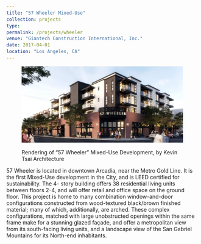 ```yaml
---
title: "57 Wheeler Mixed-Use"
collection: projects
type:
permalink: /projects/wheeler
venue: "Giantech Construction International, Inc."
date: 2017-04-01
location: "Los Angeles, CA"
---
```


<figure>
  <p><img src="/images/wheeler.jpg"
        alt="Wheeler Rendering">
  <figcaption>Rendering of “57 Wheeler” Mixed-Use Development, by Kevin Tsai Architecture</figcaption></figure>

57 Wheeler is located in downtown Arcadia, near the Metro Gold Line. It is the first Mixed-Use development in the City, and is LEED certified for sustainability. The 4- story building offers 38 residential living units between floors 2-4, and will offer retail and office space on the ground floor.
This project is home to many combination window-and-door configurations constructed from wood-textured black/brown finished material; many of which, additionally, are arched. These complex configurations, matched with large unobstructed openings within the same frame make for a stunning glazed façade, and offer a metropolitan view from its south-facing living units, and a landscape view of the San Gabriel Mountains for its North-end inhabitants.
